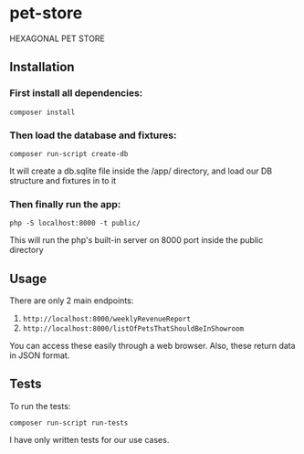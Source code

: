 # pet-store
HEXAGONAL PET STORE

## Installation 

### First install all dependencies:
````
composer install
````
### Then load the database and fixtures:

````
composer run-script create-db
````
It will create a db.sqlite file inside the /app/ directory, and load our DB structure and fixtures in to it


### Then finally run the app:

````
php -S localhost:8000 -t public/
````
This will run the php's built-in server on 8000 port inside the public directory

## Usage

There are only 2 main endpoints:

1. `http://localhost:8000/weeklyRevenueReport`
2. `http://localhost:8000/listOfPetsThatShouldBeInShowroom`

You can access these easily through a web browser. Also, these return data in JSON format.


## Tests
To run the tests:

````
composer run-script run-tests
````

I have only written tests for our use cases.
